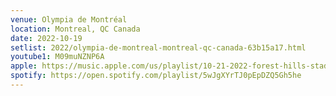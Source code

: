 ```yaml
---
venue: Olympia de Montréal
location: Montreal, QC Canada
date: 2022-10-19
setlist: 2022/olympia-de-montreal-montreal-qc-canada-63b15a17.html
youtube1: M09muNZNP6A
apple: https://music.apple.com/us/playlist/10-21-2022-forest-hills-stadium/pl.u-jV89bZNTlBGv6M
spotify: https://open.spotify.com/playlist/5wJgXYrTJ0pEpDZQ5Gh5he
---
```


